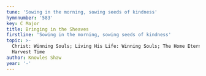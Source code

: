 ```yaml
---
tune: 'Sowing in the morning, sowing seeds of kindness'
hymnnumber: '583'
key: C Major
title: Bringing in the Sheaves
firstline: 'Sowing in the morning, sowing seeds of kindness'
topic: >-
  Christ: Winning Souls; Living His Life: Winning Souls; The Home Eternal:
  Harvest Time
author: Knowles Shaw
year: '-'
---
```

